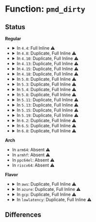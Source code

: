 # Function: <code>pmd_dirty</code>

## Status
<b>Regular</b>
<ul>
<li>
<details>
<summary>In <code>4.4</code>: Full Inline ⚠️</summary>

**Collision:** Unique Static

**Inline:** Full

**Transformation:** False

**Instances:**

```
In fs/proc/task_mmu.c (ffffffff81278a06)
Location: arch/x86/include/asm/pgtable.h:110
Inline: True
Inline callers:
  - fs/proc/task_mmu.c:smaps_pte_range
```
</details>
</li>
<li>
<details>
<summary>In <code>4.8</code>: Duplicate, Full Inline ⚠️</summary>

**Collision:** Static Duplication

**Inline:** Full

**Transformation:** False

**Instances:**

```
In mm/huge_memory.c (ffffffff812161ac)
Location: arch/x86/include/asm/pgtable.h:121
Inline: True
Inline callers:
  - mm/huge_memory.c:__split_huge_pmd
```
```
In fs/proc/task_mmu.c (ffffffff812a55ad)
Location: arch/x86/include/asm/pgtable.h:121
Inline: True
Inline callers:
  - fs/proc/task_mmu.c:gather_pte_stats
```
</details>
</li>
<li>
<details>
<summary>In <code>4.10</code>: Duplicate, Full Inline ⚠️</summary>

**Collision:** Static Duplication

**Inline:** Full

**Transformation:** False

**Instances:**

```
In mm/huge_memory.c (ffffffff81228766)
Location: arch/x86/include/asm/pgtable.h:121
Inline: True
Inline callers:
  - mm/huge_memory.c:__split_huge_pmd
```
```
In fs/dax.c (ffffffff8129bb68)
Location: arch/x86/include/asm/pgtable.h:121
Inline: True
```
```
In fs/proc/task_mmu.c (ffffffff812baefd)
Location: arch/x86/include/asm/pgtable.h:121
Inline: True
Inline callers:
  - fs/proc/task_mmu.c:gather_pte_stats
```
</details>
</li>
<li>
<details>
<summary>In <code>4.13</code>: Duplicate, Full Inline ⚠️</summary>

**Collision:** Static Duplication

**Inline:** Full

**Transformation:** False

**Instances:**

```
In mm/rmap.c (ffffffff8120323e)
Location: arch/x86/include/asm/pgtable.h:133
Inline: True
Inline callers:
  - mm/rmap.c:page_mkclean_one
```
```
In mm/huge_memory.c (ffffffff81231e0d)
Location: arch/x86/include/asm/pgtable.h:133
Inline: True
Inline callers:
  - mm/huge_memory.c:__split_huge_pmd_locked
  - mm/huge_memory.c:change_huge_pmd
```
```
In fs/dax.c (ffffffff812aaab5)
Location: arch/x86/include/asm/pgtable.h:133
Inline: True
Inline callers:
  - fs/dax.c:dax_writeback_mapping_range
```
```
In fs/proc/task_mmu.c (ffffffff812c807d)
Location: arch/x86/include/asm/pgtable.h:133
Inline: True
Inline callers:
  - fs/proc/task_mmu.c:gather_pte_stats
  - fs/proc/task_mmu.c:clear_refs_pte_range
```
</details>
</li>
<li>
<details>
<summary>In <code>4.15</code>: Duplicate, Full Inline ⚠️</summary>

**Collision:** Static Duplication

**Inline:** Full

**Transformation:** False

**Instances:**

```
In mm/rmap.c (ffffffff8121bd2a)
Location: arch/x86/include/asm/pgtable.h:143
Inline: True
Inline callers:
  - mm/rmap.c:page_mkclean_one
```
```
In mm/huge_memory.c (ffffffff81255992)
Location: arch/x86/include/asm/pgtable.h:143
Inline: True
Inline callers:
  - mm/huge_memory.c:set_pmd_migration_entry
  - mm/huge_memory.c:__split_huge_pmd
  - mm/huge_memory.c:change_huge_pmd
```
```
In fs/dax.c (ffffffff812ce079)
Location: arch/x86/include/asm/pgtable.h:143
Inline: True
Inline callers:
  - fs/dax.c:dax_writeback_mapping_range
```
```
In fs/proc/task_mmu.c (ffffffff812eb937)
Location: arch/x86/include/asm/pgtable.h:143
Inline: True
Inline callers:
  - fs/proc/task_mmu.c:gather_pte_stats
  - fs/proc/task_mmu.c:clear_refs_pte_range
  - fs/proc/task_mmu.c:smaps_pte_range
```
</details>
</li>
<li>
<details>
<summary>In <code>4.18</code>: Duplicate, Full Inline ⚠️</summary>

**Collision:** Static Duplication

**Inline:** Full

**Transformation:** False

**Instances:**

```
In mm/rmap.c (ffffffff8123dc32)
Location: arch/x86/include/asm/pgtable.h:143
Inline: True
Inline callers:
  - mm/rmap.c:page_mkclean_one
```
```
In mm/huge_memory.c (ffffffff81279859)
Location: arch/x86/include/asm/pgtable.h:143
Inline: True
Inline callers:
  - mm/huge_memory.c:set_pmd_migration_entry
  - mm/huge_memory.c:__split_huge_pmd
  - mm/huge_memory.c:__split_huge_pmd
  - mm/huge_memory.c:follow_trans_huge_pmd
```
```
In fs/dax.c (ffffffff812f869a)
Location: arch/x86/include/asm/pgtable.h:143
Inline: True
Inline callers:
  - fs/dax.c:dax_writeback_mapping_range
```
```
In fs/proc/task_mmu.c (ffffffff81318e01)
Location: arch/x86/include/asm/pgtable.h:143
Inline: True
Inline callers:
  - fs/proc/task_mmu.c:gather_pte_stats
  - fs/proc/task_mmu.c:clear_refs_pte_range
  - fs/proc/task_mmu.c:smaps_pte_range
```
</details>
</li>
<li>
<details>
<summary>In <code>5.0</code>: Duplicate, Full Inline ⚠️</summary>

**Collision:** Static Duplication

**Inline:** Full

**Transformation:** False

**Instances:**

```
In mm/rmap.c (ffffffff81252217)
Location: arch/x86/include/asm/pgtable.h:145
Inline: True
Inline callers:
  - mm/rmap.c:page_mkclean_one
```
```
In mm/huge_memory.c (ffffffff8128de8f)
Location: arch/x86/include/asm/pgtable.h:145
Inline: True
Inline callers:
  - mm/huge_memory.c:set_pmd_migration_entry
  - mm/huge_memory.c:__split_huge_pmd_locked
  - mm/huge_memory.c:__split_huge_pmd_locked
  - mm/huge_memory.c:follow_trans_huge_pmd
```
```
In fs/dax.c (ffffffff8130c41f)
Location: arch/x86/include/asm/pgtable.h:145
Inline: True
Inline callers:
  - fs/dax.c:dax_entry_mkclean
```
```
In fs/proc/task_mmu.c (ffffffff8132feb1)
Location: arch/x86/include/asm/pgtable.h:145
Inline: True
Inline callers:
  - fs/proc/task_mmu.c:gather_pte_stats
  - fs/proc/task_mmu.c:clear_refs_pte_range
  - fs/proc/task_mmu.c:smaps_pte_range
```
</details>
</li>
<li>
<details>
<summary>In <code>5.3</code>: Duplicate, Full Inline ⚠️</summary>

**Collision:** Static Duplication

**Inline:** Full

**Transformation:** False

**Instances:**

```
In mm/rmap.c (ffffffff81264a7c)
Location: arch/x86/include/asm/pgtable.h:162
Inline: True
Inline callers:
  - mm/rmap.c:page_mkclean_one
```
```
In mm/huge_memory.c (ffffffff812a880f)
Location: arch/x86/include/asm/pgtable.h:162
Inline: True
Inline callers:
  - mm/huge_memory.c:set_pmd_migration_entry
  - mm/huge_memory.c:__split_huge_pmd_locked
  - mm/huge_memory.c:__split_huge_pmd_locked
  - mm/huge_memory.c:follow_trans_huge_pmd
```
```
In fs/dax.c (ffffffff81333962)
Location: arch/x86/include/asm/pgtable.h:162
Inline: True
Inline callers:
  - fs/dax.c:dax_entry_mkclean
```
```
In fs/proc/task_mmu.c (ffffffff81357ce8)
Location: arch/x86/include/asm/pgtable.h:162
Inline: True
Inline callers:
  - fs/proc/task_mmu.c:gather_pte_stats
  - fs/proc/task_mmu.c:clear_refs_pte_range
  - fs/proc/task_mmu.c:smaps_pte_range
```
</details>
</li>
<li>
<details>
<summary>In <code>5.4</code>: Duplicate, Full Inline ⚠️</summary>

**Collision:** Static Duplication

**Inline:** Full

**Transformation:** False

**Instances:**

```
In mm/rmap.c (ffffffff81273303)
Location: arch/x86/include/asm/pgtable.h:162
Inline: True
Inline callers:
  - mm/rmap.c:page_mkclean_one
```
```
In mm/huge_memory.c (ffffffff812b9d8f)
Location: arch/x86/include/asm/pgtable.h:162
Inline: True
Inline callers:
  - mm/huge_memory.c:set_pmd_migration_entry
  - mm/huge_memory.c:__split_huge_pmd_locked
  - mm/huge_memory.c:__split_huge_pmd_locked
  - mm/huge_memory.c:follow_trans_huge_pmd
```
```
In fs/dax.c (ffffffff81347527)
Location: arch/x86/include/asm/pgtable.h:162
Inline: True
Inline callers:
  - fs/dax.c:dax_entry_mkclean
```
```
In fs/proc/task_mmu.c (ffffffff8136ff18)
Location: arch/x86/include/asm/pgtable.h:162
Inline: True
Inline callers:
  - fs/proc/task_mmu.c:gather_pte_stats
  - fs/proc/task_mmu.c:clear_refs_pte_range
  - fs/proc/task_mmu.c:smaps_pte_range
```
</details>
</li>
<li>
<details>
<summary>In <code>5.8</code>: Duplicate, Full Inline ⚠️</summary>

**Collision:** Static Duplication

**Inline:** Full

**Transformation:** False

**Instances:**

```
In mm/rmap.c (ffffffff812a3ed3)
Location: arch/x86/include/asm/pgtable.h:164
Inline: True
Inline callers:
  - mm/rmap.c:page_mkclean_one
```
```
In mm/huge_memory.c (ffffffff812ee933)
Location: arch/x86/include/asm/pgtable.h:164
Inline: True
Inline callers:
  - mm/huge_memory.c:set_pmd_migration_entry
  - mm/huge_memory.c:__split_huge_pmd_locked
  - mm/huge_memory.c:__split_huge_pmd_locked
  - mm/huge_memory.c:follow_trans_huge_pmd
```
```
In mm/mapping_dirty_helpers.c (0)
Location: arch/x86/include/asm/pgtable.h:164
Inline: True
```
```
In fs/dax.c (ffffffff8138d902)
Location: arch/x86/include/asm/pgtable.h:164
Inline: True
Inline callers:
  - fs/dax.c:dax_entry_mkclean
```
```
In fs/proc/task_mmu.c (ffffffff813b7f43)
Location: arch/x86/include/asm/pgtable.h:164
Inline: True
Inline callers:
  - fs/proc/task_mmu.c:gather_pte_stats
  - fs/proc/task_mmu.c:clear_refs_pte_range
```
</details>
</li>
<li>
<details>
<summary>In <code>5.11</code>: Duplicate, Full Inline ⚠️</summary>

**Collision:** Static Duplication

**Inline:** Full

**Transformation:** False

**Instances:**

```
In mm/rmap.c (ffffffff812afbe0)
Location: arch/x86/include/asm/pgtable.h:163
Inline: True
Inline callers:
  - mm/rmap.c:page_mkclean_one
```
```
In mm/huge_memory.c (ffffffff812f9fa3)
Location: arch/x86/include/asm/pgtable.h:163
Inline: True
Inline callers:
  - mm/huge_memory.c:set_pmd_migration_entry
  - mm/huge_memory.c:__split_huge_pmd_locked
  - mm/huge_memory.c:__split_huge_pmd_locked
  - mm/huge_memory.c:follow_trans_huge_pmd
```
```
In mm/mapping_dirty_helpers.c (0)
Location: arch/x86/include/asm/pgtable.h:163
Inline: True
```
```
In fs/dax.c (ffffffff8139f382)
Location: arch/x86/include/asm/pgtable.h:163
Inline: True
Inline callers:
  - fs/dax.c:dax_entry_mkclean
```
```
In fs/proc/task_mmu.c (ffffffff813c9e03)
Location: arch/x86/include/asm/pgtable.h:163
Inline: True
Inline callers:
  - fs/proc/task_mmu.c:gather_pte_stats
  - fs/proc/task_mmu.c:clear_refs_pte_range
```
</details>
</li>
<li>
<details>
<summary>In <code>5.13</code>: Duplicate, Full Inline ⚠️</summary>

**Collision:** Static Duplication

**Inline:** Full

**Transformation:** False

**Instances:**

```
In mm/rmap.c (ffffffff812b5181)
Location: arch/x86/include/asm/pgtable.h:163
Inline: True
Inline callers:
  - mm/rmap.c:page_mkclean_one
```
```
In mm/huge_memory.c (ffffffff81300d4f)
Location: arch/x86/include/asm/pgtable.h:163
Inline: True
Inline callers:
  - mm/huge_memory.c:set_pmd_migration_entry
  - mm/huge_memory.c:__split_huge_pmd_locked
  - mm/huge_memory.c:__split_huge_pmd_locked
  - mm/huge_memory.c:follow_trans_huge_pmd
```
```
In mm/mapping_dirty_helpers.c (0)
Location: arch/x86/include/asm/pgtable.h:163
Inline: True
```
```
In fs/dax.c (ffffffff813a60ef)
Location: arch/x86/include/asm/pgtable.h:163
Inline: True
Inline callers:
  - fs/dax.c:dax_entry_mkclean
```
```
In fs/proc/task_mmu.c (ffffffff813d1463)
Location: arch/x86/include/asm/pgtable.h:163
Inline: True
Inline callers:
  - fs/proc/task_mmu.c:gather_pte_stats
  - fs/proc/task_mmu.c:clear_refs_pte_range
```
</details>
</li>
<li>
<details>
<summary>In <code>5.15</code>: Duplicate, Full Inline ⚠️</summary>

**Collision:** Static Duplication

**Inline:** Full

**Transformation:** False

**Instances:**

```
In mm/rmap.c (ffffffff812f6d1d)
Location: arch/x86/include/asm/pgtable.h:134
Inline: True
Inline callers:
  - mm/rmap.c:page_mkclean_one
```
```
In mm/huge_memory.c (ffffffff8134a9ef)
Location: arch/x86/include/asm/pgtable.h:134
Inline: True
Inline callers:
  - mm/huge_memory.c:set_pmd_migration_entry
  - mm/huge_memory.c:__split_huge_pmd_locked
  - mm/huge_memory.c:__split_huge_pmd_locked
  - mm/huge_memory.c:follow_trans_huge_pmd
```
```
In mm/mapping_dirty_helpers.c (0)
Location: arch/x86/include/asm/pgtable.h:134
Inline: True
```
```
In fs/dax.c (ffffffff813f5b5f)
Location: arch/x86/include/asm/pgtable.h:134
Inline: True
Inline callers:
  - fs/dax.c:dax_entry_mkclean
```
```
In fs/proc/task_mmu.c (ffffffff81422963)
Location: arch/x86/include/asm/pgtable.h:134
Inline: True
Inline callers:
  - fs/proc/task_mmu.c:gather_pte_stats
  - fs/proc/task_mmu.c:clear_refs_pte_range
```
</details>
</li>
<li>
<details>
<summary>In <code>5.19</code>: Duplicate, Full Inline ⚠️</summary>

**Collision:** Static Duplication

**Inline:** Full

**Transformation:** False

**Instances:**

```
In mm/rmap.c (ffffffff8135b21a)
Location: arch/x86/include/asm/pgtable.h:137
Inline: True
```
```
In mm/huge_memory.c (ffffffff813c199c)
Location: arch/x86/include/asm/pgtable.h:137
Inline: True
Inline callers:
  - mm/huge_memory.c:set_pmd_migration_entry
  - mm/huge_memory.c:__split_huge_pmd_locked
  - mm/huge_memory.c:__split_huge_pmd_locked
```
```
In mm/mapping_dirty_helpers.c (0)
Location: arch/x86/include/asm/pgtable.h:137
Inline: True
```
```
In fs/proc/task_mmu.c (ffffffff81499a73)
Location: arch/x86/include/asm/pgtable.h:137
Inline: True
Inline callers:
  - fs/proc/task_mmu.c:gather_pte_stats
  - fs/proc/task_mmu.c:clear_refs_pte_range
```
</details>
</li>
<li>
<details>
<summary>In <code>6.2</code>: Duplicate, Full Inline ⚠️</summary>

**Collision:** Static Duplication

**Inline:** Full

**Transformation:** False

**Instances:**

```
In mm/vmscan.c (ffffffff8137f6c8)
Location: arch/x86/include/asm/pgtable.h:137
Inline: True
```
```
In mm/rmap.c (ffffffff813d6115)
Location: arch/x86/include/asm/pgtable.h:137
Inline: True
```
```
In mm/huge_memory.c (ffffffff81443a5c)
Location: arch/x86/include/asm/pgtable.h:137
Inline: True
Inline callers:
  - mm/huge_memory.c:set_pmd_migration_entry
  - mm/huge_memory.c:set_pmd_migration_entry
  - mm/huge_memory.c:__split_huge_pmd_locked
  - mm/huge_memory.c:__split_huge_pmd_locked
```
```
In mm/mapping_dirty_helpers.c (0)
Location: arch/x86/include/asm/pgtable.h:137
Inline: True
```
```
In fs/proc/task_mmu.c (ffffffff8152dca3)
Location: arch/x86/include/asm/pgtable.h:137
Inline: True
Inline callers:
  - fs/proc/task_mmu.c:gather_pte_stats
  - fs/proc/task_mmu.c:clear_refs_pte_range
```
</details>
</li>
<li>
<details>
<summary>In <code>6.5</code>: Duplicate, Full Inline ⚠️</summary>

**Collision:** Static Duplication

**Inline:** Full

**Transformation:** False

**Instances:**

```
In mm/vmscan.c (ffffffff813b0bf8)
Location: arch/x86/include/asm/pgtable.h:138
Inline: True
```
```
In mm/rmap.c (ffffffff8140b219)
Location: arch/x86/include/asm/pgtable.h:138
Inline: True
```
```
In mm/huge_memory.c (ffffffff81478f9a)
Location: arch/x86/include/asm/pgtable.h:138
Inline: True
Inline callers:
  - mm/huge_memory.c:set_pmd_migration_entry
  - mm/huge_memory.c:set_pmd_migration_entry
  - mm/huge_memory.c:__split_huge_pmd_locked
  - mm/huge_memory.c:__split_huge_pmd_locked
```
```
In mm/mapping_dirty_helpers.c (0)
Location: arch/x86/include/asm/pgtable.h:138
Inline: True
```
```
In fs/proc/task_mmu.c (ffffffff815660fc)
Location: arch/x86/include/asm/pgtable.h:138
Inline: True
Inline callers:
  - fs/proc/task_mmu.c:gather_pte_stats
  - fs/proc/task_mmu.c:clear_refs_pte_range
```
</details>
</li>
<li>
<details>
<summary>In <code>6.8</code>: Duplicate, Full Inline ⚠️</summary>

**Collision:** Static Duplication

**Inline:** Full

**Transformation:** False

**Instances:**

```
In mm/vmscan.c (ffffffff813da231)
Location: arch/x86/include/asm/pgtable.h:145
Inline: True
```
```
In mm/rmap.c (ffffffff81437b56)
Location: arch/x86/include/asm/pgtable.h:145
Inline: True
```
```
In mm/huge_memory.c (ffffffff814a85a3)
Location: arch/x86/include/asm/pgtable.h:145
Inline: True
Inline callers:
  - mm/huge_memory.c:set_pmd_migration_entry
  - mm/huge_memory.c:set_pmd_migration_entry
  - mm/huge_memory.c:__split_huge_pmd_locked
  - mm/huge_memory.c:__split_huge_pmd_locked
  - mm/huge_memory.c:can_change_pmd_writable
```
```
In mm/mapping_dirty_helpers.c (ffffffff814d7a53)
Location: arch/x86/include/asm/pgtable.h:145
Inline: True
Inline callers:
  - mm/mapping_dirty_helpers.c:wp_clean_pmd_entry
```
```
In fs/proc/task_mmu.c (ffffffff8159e0e8)
Location: arch/x86/include/asm/pgtable.h:145
Inline: True
Inline callers:
  - fs/proc/task_mmu.c:gather_pte_stats
  - fs/proc/task_mmu.c:clear_refs_pte_range
```
</details>
</li>
</ul>
<b>Arch</b>
<ul>
<li>
In <code>arm64</code>: Absent ⚠️
</li>
<li>
In <code>armhf</code>: Absent ⚠️
</li>
<li>
In <code>ppc64el</code>: Absent ⚠️
</li>
<li>
In <code>riscv64</code>: Absent ⚠️
</li>
</ul>
<b>Flavor</b>
<ul>
<li>
<details>
<summary>In <code>aws</code>: Duplicate, Full Inline ⚠️</summary>

**Collision:** Static Duplication

**Inline:** Full

**Transformation:** False

**Instances:**

```
In mm/rmap.c (ffffffff8126b953)
Location: arch/x86/include/asm/pgtable.h:162
Inline: True
Inline callers:
  - mm/rmap.c:page_mkclean_one
```
```
In mm/huge_memory.c (ffffffff812b236f)
Location: arch/x86/include/asm/pgtable.h:162
Inline: True
Inline callers:
  - mm/huge_memory.c:set_pmd_migration_entry
  - mm/huge_memory.c:__split_huge_pmd_locked
  - mm/huge_memory.c:__split_huge_pmd_locked
  - mm/huge_memory.c:follow_trans_huge_pmd
```
```
In fs/dax.c (ffffffff8133fb07)
Location: arch/x86/include/asm/pgtable.h:162
Inline: True
Inline callers:
  - fs/dax.c:dax_entry_mkclean
```
```
In fs/proc/task_mmu.c (ffffffff813684f8)
Location: arch/x86/include/asm/pgtable.h:162
Inline: True
Inline callers:
  - fs/proc/task_mmu.c:gather_pte_stats
  - fs/proc/task_mmu.c:clear_refs_pte_range
  - fs/proc/task_mmu.c:smaps_pte_range
```
</details>
</li>
<li>
<details>
<summary>In <code>azure</code>: Duplicate, Full Inline ⚠️</summary>

**Collision:** Static Duplication

**Inline:** Full

**Transformation:** False

**Instances:**

```
In mm/rmap.c (ffffffff8125d563)
Location: arch/x86/include/asm/pgtable.h:162
Inline: True
Inline callers:
  - mm/rmap.c:page_mkclean_one
```
```
In mm/huge_memory.c (ffffffff812a36ff)
Location: arch/x86/include/asm/pgtable.h:162
Inline: True
Inline callers:
  - mm/huge_memory.c:set_pmd_migration_entry
  - mm/huge_memory.c:__split_huge_pmd_locked
  - mm/huge_memory.c:__split_huge_pmd_locked
  - mm/huge_memory.c:follow_trans_huge_pmd
```
```
In fs/dax.c (ffffffff81330726)
Location: arch/x86/include/asm/pgtable.h:162
Inline: True
Inline callers:
  - fs/dax.c:dax_entry_mkclean
```
```
In fs/proc/task_mmu.c (ffffffff81359838)
Location: arch/x86/include/asm/pgtable.h:162
Inline: True
Inline callers:
  - fs/proc/task_mmu.c:gather_pte_stats
  - fs/proc/task_mmu.c:clear_refs_pte_range
  - fs/proc/task_mmu.c:smaps_pte_range
```
</details>
</li>
<li>
<details>
<summary>In <code>gcp</code>: Duplicate, Full Inline ⚠️</summary>

**Collision:** Static Duplication

**Inline:** Full

**Transformation:** False

**Instances:**

```
In mm/rmap.c (ffffffff812696f3)
Location: arch/x86/include/asm/pgtable.h:162
Inline: True
Inline callers:
  - mm/rmap.c:page_mkclean_one
```
```
In mm/huge_memory.c (ffffffff812b017f)
Location: arch/x86/include/asm/pgtable.h:162
Inline: True
Inline callers:
  - mm/huge_memory.c:set_pmd_migration_entry
  - mm/huge_memory.c:__split_huge_pmd_locked
  - mm/huge_memory.c:__split_huge_pmd_locked
  - mm/huge_memory.c:follow_trans_huge_pmd
```
```
In fs/dax.c (ffffffff8133d5d7)
Location: arch/x86/include/asm/pgtable.h:162
Inline: True
Inline callers:
  - fs/dax.c:dax_entry_mkclean
```
```
In fs/proc/task_mmu.c (ffffffff81365fc8)
Location: arch/x86/include/asm/pgtable.h:162
Inline: True
Inline callers:
  - fs/proc/task_mmu.c:gather_pte_stats
  - fs/proc/task_mmu.c:clear_refs_pte_range
  - fs/proc/task_mmu.c:smaps_pte_range
```
</details>
</li>
<li>
<details>
<summary>In <code>lowlatency</code>: Duplicate, Full Inline ⚠️</summary>

**Collision:** Static Duplication

**Inline:** Full

**Transformation:** False

**Instances:**

```
In mm/rmap.c (ffffffff8127920c)
Location: arch/x86/include/asm/pgtable.h:162
Inline: True
Inline callers:
  - mm/rmap.c:page_mkclean_one
```
```
In mm/huge_memory.c (ffffffff812c04bf)
Location: arch/x86/include/asm/pgtable.h:162
Inline: True
Inline callers:
  - mm/huge_memory.c:set_pmd_migration_entry
  - mm/huge_memory.c:__split_huge_pmd_locked
  - mm/huge_memory.c:__split_huge_pmd_locked
  - mm/huge_memory.c:follow_trans_huge_pmd
```
```
In fs/dax.c (ffffffff813504ed)
Location: arch/x86/include/asm/pgtable.h:162
Inline: True
Inline callers:
  - fs/dax.c:dax_entry_mkclean
```
```
In fs/proc/task_mmu.c (ffffffff81379bb3)
Location: arch/x86/include/asm/pgtable.h:162
Inline: True
Inline callers:
  - fs/proc/task_mmu.c:gather_pte_stats
  - fs/proc/task_mmu.c:clear_refs_pte_range
```
</details>
</li>
</ul>

## Differences
